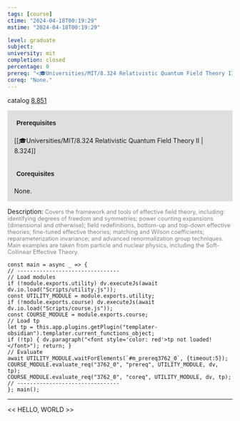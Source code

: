 ```yaml
---
tags: [course]
ctime: "2024-04-18T00:19:29"
mstime: "2024-04-18T00:19:29"

level: graduate
subject: 
university: mit
completion: closed
percentage: 0
prereq: "<🎓Universities/MIT/8.324 Relativistic Quantum Field Theory II>"
coreq: "None."
---
```


catalog [8.851](http://student.mit.edu/catalog/m8b.html#8.851)

<span style="display: block; padding: 15px; background-color: rgb(100, 100, 100, 0.2);"><font id="m_prereq3762_0" style="display: block; font-family: Arial, sans-serif; font-weight: bold; padding: 5px">Prerequisites</font><br><span id="prereq3762_0">[[🎓Universities/MIT/8.324 Relativistic Quantum Field Theory II | 8.324]]</span></span>
<span style="display: block; padding: 15px; background-color: rgb(100, 100, 100, 0.2);"><font id="m_coreq3762_0" style="display: block; font-family: Arial, sans-serif; font-weight: bold; padding: 5px">Corequisites</font><br><span id="coreq3762_0">None.</span></span>

<font style="">Description:</font>
<font style="color: grey; font-size: 0.8rem;">Covers the framework and tools of effective field theory, including: identifying degrees of freedom and symmetries; power counting expansions (dimensional and otherwise); field redefinitions, bottom-up and top-down effective theories; fine-tuned effective theories; matching and Wilson coefficients; reparameterization invariance; and advanced renormalization group techniques.  Main examples are taken from particle and nuclear physics, including the Soft-Collinear Effective Theory.</font>

```dataviewjs
const main = async _ => {
// --------------------------------
// Load modules
if (!module.exports.utility) dv.executeJs(await dv.io.load("Scripts/utility.js"));
const UTILITY_MODULE = module.exports.utility;
if (!module.exports.course) dv.executeJs(await dv.io.load("Scripts/course.js"));
const COURSE_MODULE = module.exports.course;
// Load tp
let tp = this.app.plugins.getPlugin("templater-obsidian").templater.current_functions_object;
if (!tp) { dv.paragraph("<font style='color: red'>tp not loaded!</font>"); return; }
// Evaluate
await UTILITY_MODULE.waitForElements(`#m_prereq3762_0`, {timeout:5});
COURSE_MODULE.evaluate_req("3762_0", "prereq", UTILITY_MODULE, dv, tp);
COURSE_MODULE.evaluate_req("3762_0", "coreq", UTILITY_MODULE, dv, tp);
// --------------------------------
}; main();
```

---

<< HELLO, WORLD >>
